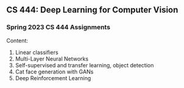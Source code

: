 ## CS 444: Deep Learning for Computer Vision
### Spring 2023 CS 444 Assignments
Content:
1. Linear classifiers
2. Multi-Layer Neural Networks
3. Self-supervised and transfer learning, object detection
4. Cat face generation with GANs
5. Deep Reinforcement Learning
